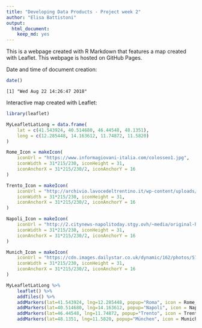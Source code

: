```yaml
---
title: "Developing Data Products - Project week 2"
author: "Elisa Battistoni"
output: 
  html_document: 
    keep_md: yes
---
```


This is a webpage created with R Markdown that features a map created with Leaflet.
This webpage is hosted on GitHub Pages.

Date and time of document creation:

```r
date()
```

```
[1] "Wed Aug 22 14:26:47 2018"
```

Interactive map created with Leaflet:

```r
library(leaflet)

MyLeafletLatLong = data.frame(
    lat = c(41.543924, 40.514680, 46.44548, 48.1351),
    long = c(12.285448, 14.163612, 11.74872, 11.5820)
)

Rome_Icon = makeIcon(
    iconUrl = "https://www.informagiovani-italia.com/colosseo1.jpg",
    iconWidth = 31*215/230, iconHeight = 31,
    iconAnchorX = 31*215/230/2, iconAnchorY = 16
)

Trento_Icon = makeIcon(
    iconUrl = "http://archivio.lavocedeltrentino.it/wp-content/uploads/2016/07/orso-buno-con-cuccioli-900x450.jpg",
    iconWidth = 31*215/230, iconHeight = 31,
    iconAnchorX = 31*215/230/2, iconAnchorY = 16
)

Napoli_Icon = makeIcon(
    iconUrl = "http://2.citynews-napolitoday.stgy.ovh/~media/original-hi/59187489013853/pizza-14-13.jpg",
    iconWidth = 31*215/230, iconHeight = 31,
    iconAnchorX = 31*215/230/2, iconAnchorY = 16
)

Munich_Icon = makeIcon(
    iconUrl = "https://cdn.images.dailystar.co.uk/dynamic/162/photos/578000/620x/oktoberfest-549933.jpg",
    iconWidth = 31*215/230, iconHeight = 31,
    iconAnchorX = 31*215/230/2, iconAnchorY = 16
)

MyLeafletLatLong %>% 
    leaflet() %>%
    addTiles() %>%
    addMarkers(lat=41.543924, lng=12.285448, popup="Roma", icon = Rome_Icon) %>%
    addMarkers(lat=40.514680, lng=14.163612, popup="Napoli", icon = Napoli_Icon) %>%
    addMarkers(lat=46.44548, lng=11.74872, popup="Trento", icon = Trento_Icon) %>%
    addMarkers(lat=48.1351, lng=11.5820, popup="München", icon = Munich_Icon)
```

<!--html_preserve--><div id="htmlwidget-30dd49ae70f53048e372" style="width:672px;height:480px;" class="leaflet html-widget"></div>
<script type="application/json" data-for="htmlwidget-30dd49ae70f53048e372">{"x":{"options":{"crs":{"crsClass":"L.CRS.EPSG3857","code":null,"proj4def":null,"projectedBounds":null,"options":{}}},"calls":[{"method":"addTiles","args":["//{s}.tile.openstreetmap.org/{z}/{x}/{y}.png",null,null,{"minZoom":0,"maxZoom":18,"tileSize":256,"subdomains":"abc","errorTileUrl":"","tms":false,"noWrap":false,"zoomOffset":0,"zoomReverse":false,"opacity":1,"zIndex":1,"detectRetina":false,"attribution":"&copy; <a href=\"http://openstreetmap.org\">OpenStreetMap<\/a> contributors, <a href=\"http://creativecommons.org/licenses/by-sa/2.0/\">CC-BY-SA<\/a>"}]},{"method":"addMarkers","args":[41.543924,12.285448,{"iconUrl":{"data":"https://www.informagiovani-italia.com/colosseo1.jpg","index":0},"iconWidth":28.9782608695652,"iconHeight":31,"iconAnchorX":14.4891304347826,"iconAnchorY":16},null,null,{"interactive":true,"draggable":false,"keyboard":true,"title":"","alt":"","zIndexOffset":0,"opacity":1,"riseOnHover":false,"riseOffset":250},"Roma",null,null,null,null,{"interactive":false,"permanent":false,"direction":"auto","opacity":1,"offset":[0,0],"textsize":"10px","textOnly":false,"className":"","sticky":true},null]},{"method":"addMarkers","args":[40.51468,14.163612,{"iconUrl":{"data":"http://2.citynews-napolitoday.stgy.ovh/~media/original-hi/59187489013853/pizza-14-13.jpg","index":0},"iconWidth":28.9782608695652,"iconHeight":31,"iconAnchorX":14.4891304347826,"iconAnchorY":16},null,null,{"interactive":true,"draggable":false,"keyboard":true,"title":"","alt":"","zIndexOffset":0,"opacity":1,"riseOnHover":false,"riseOffset":250},"Napoli",null,null,null,null,{"interactive":false,"permanent":false,"direction":"auto","opacity":1,"offset":[0,0],"textsize":"10px","textOnly":false,"className":"","sticky":true},null]},{"method":"addMarkers","args":[46.44548,11.74872,{"iconUrl":{"data":"http://archivio.lavocedeltrentino.it/wp-content/uploads/2016/07/orso-buno-con-cuccioli-900x450.jpg","index":0},"iconWidth":28.9782608695652,"iconHeight":31,"iconAnchorX":14.4891304347826,"iconAnchorY":16},null,null,{"interactive":true,"draggable":false,"keyboard":true,"title":"","alt":"","zIndexOffset":0,"opacity":1,"riseOnHover":false,"riseOffset":250},"Trento",null,null,null,null,{"interactive":false,"permanent":false,"direction":"auto","opacity":1,"offset":[0,0],"textsize":"10px","textOnly":false,"className":"","sticky":true},null]},{"method":"addMarkers","args":[48.1351,11.582,{"iconUrl":{"data":"https://cdn.images.dailystar.co.uk/dynamic/162/photos/578000/620x/oktoberfest-549933.jpg","index":0},"iconWidth":28.9782608695652,"iconHeight":31,"iconAnchorX":14.4891304347826,"iconAnchorY":16},null,null,{"interactive":true,"draggable":false,"keyboard":true,"title":"","alt":"","zIndexOffset":0,"opacity":1,"riseOnHover":false,"riseOffset":250},"München",null,null,null,null,{"interactive":false,"permanent":false,"direction":"auto","opacity":1,"offset":[0,0],"textsize":"10px","textOnly":false,"className":"","sticky":true},null]}],"limits":{"lat":[40.51468,48.1351],"lng":[11.582,14.163612]}},"evals":[],"jsHooks":[]}</script><!--/html_preserve-->

